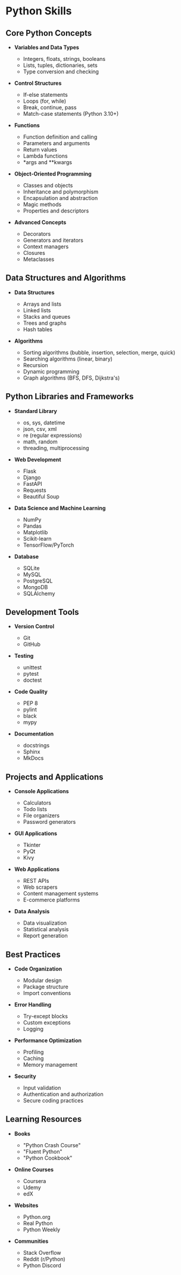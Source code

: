 # Python Skills

## Core Python Concepts

- **Variables and Data Types**
  - Integers, floats, strings, booleans
  - Lists, tuples, dictionaries, sets
  - Type conversion and checking

- **Control Structures**
  - If-else statements
  - Loops (for, while)
  - Break, continue, pass
  - Match-case statements (Python 3.10+)

- **Functions**
  - Function definition and calling
  - Parameters and arguments
  - Return values
  - Lambda functions
  - *args and **kwargs

- **Object-Oriented Programming**
  - Classes and objects
  - Inheritance and polymorphism
  - Encapsulation and abstraction
  - Magic methods
  - Properties and descriptors

- **Advanced Concepts**
  - Decorators
  - Generators and iterators
  - Context managers
  - Closures
  - Metaclasses

## Data Structures and Algorithms

- **Data Structures**
  - Arrays and lists
  - Linked lists
  - Stacks and queues
  - Trees and graphs
  - Hash tables

- **Algorithms**
  - Sorting algorithms (bubble, insertion, selection, merge, quick)
  - Searching algorithms (linear, binary)
  - Recursion
  - Dynamic programming
  - Graph algorithms (BFS, DFS, Dijkstra's)

## Python Libraries and Frameworks

- **Standard Library**
  - os, sys, datetime
  - json, csv, xml
  - re (regular expressions)
  - math, random
  - threading, multiprocessing

- **Web Development**
  - Flask
  - Django
  - FastAPI
  - Requests
  - Beautiful Soup

- **Data Science and Machine Learning**
  - NumPy
  - Pandas
  - Matplotlib
  - Scikit-learn
  - TensorFlow/PyTorch

- **Database**
  - SQLite
  - MySQL
  - PostgreSQL
  - MongoDB
  - SQLAlchemy

## Development Tools

- **Version Control**
  - Git
  - GitHub

- **Testing**
  - unittest
  - pytest
  - doctest

- **Code Quality**
  - PEP 8
  - pylint
  - black
  - mypy

- **Documentation**
  - docstrings
  - Sphinx
  - MkDocs

## Projects and Applications

- **Console Applications**
  - Calculators
  - Todo lists
  - File organizers
  - Password generators

- **GUI Applications**
  - Tkinter
  - PyQt
  - Kivy

- **Web Applications**
  - REST APIs
  - Web scrapers
  - Content management systems
  - E-commerce platforms

- **Data Analysis**
  - Data visualization
  - Statistical analysis
  - Report generation

## Best Practices

- **Code Organization**
  - Modular design
  - Package structure
  - Import conventions

- **Error Handling**
  - Try-except blocks
  - Custom exceptions
  - Logging

- **Performance Optimization**
  - Profiling
  - Caching
  - Memory management

- **Security**
  - Input validation
  - Authentication and authorization
  - Secure coding practices

## Learning Resources

- **Books**
  - "Python Crash Course"
  - "Fluent Python"
  - "Python Cookbook"

- **Online Courses**
  - Coursera
  - Udemy
  - edX

- **Websites**
  - Python.org
  - Real Python
  - Python Weekly

- **Communities**
  - Stack Overflow
  - Reddit (r/Python)
  - Python Discord 
